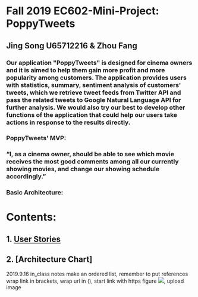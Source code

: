 # Fall 2019 EC602-Mini-Project: PoppyTweets

## Jing Song U65712216 & Zhou Fang

### Our application "PoppyTweets" is designed for cinema owners and it is aimed to help them gain more profit and more popularity among customers. The application provides users with statistics, summary, sentiment analysis of customers' tweets, which we retrieve tweet feeds from Twitter API and pass the related tweets to Google Natural Language API for further analysis. We would also try our best to develop other functions of the application that could help our users take actions in response to the results directly. 

### PoppyTweets' MVP:
###      “I, as a cinema owner, should be able to see which movie receives the most good comments among all our currently showing movies,          and change our showing schedule accordingly.”

### Basic Architecture: <img scr = "Source Link"/>

# Contents:

 ## 1. [User Stories](https://github.com/daisysj/EC601-Mini-Project/blob/master/EC601%20Mini%20Project%201_%20User%20Stories.pdf)
 
 ## 2. [Architecture Chart]
 
2019.9.16 in_class notes
make an ordered list, remember to put references
wrap link in brackets, wrap url in (), start link with https
figure <img src="Source link"/>, upload image
